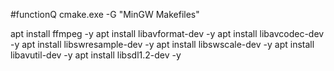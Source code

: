 #functionQ
    cmake.exe -G "MinGW Makefiles"
    
apt install ffmpeg -y
apt install libavformat-dev     -y
apt install libavcodec-dev      -y
apt install libswresample-dev   -y
apt install libswscale-dev      -y
apt install libavutil-dev       -y
apt install libsdl1.2-dev       -y